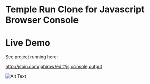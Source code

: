 # Temple Run Clone for Javascript Browser Console

# Live Demo
See project running here:

http://jsbin.com/jubirow/edit?js,console,output


![Alt Text](https://i.imgur.com/Vx0ZKsO.gif)
